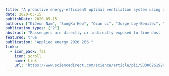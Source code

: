 ```yaml
---
title: "A proactive energy-efficient optimal ventilation system using artificial intelligent techniques under outdoor air quality conditions"
date: 2020-05-15
publishDate: 2020-05-15
authors: ["KiJeon Nam", "SungKu Heo", "Qian Li", "Jorge Loy-Benitez", "MinJeong Kim", "DuckShin Park", "ChangKyoo Yoo"]
publication_types: ["2"]
abstract: "Passengers are directly or indirectly exposed to fine dust in indoor air of underground subway stations, which greatly affects the comfort and health of the passengers. However, conventional ventilation systems are manually operated, resulting in high energy consumption, and it is hard to consider the dynamic characteristics of indoor air quality due to the complex relationships between the environment of the subway station and climate change-driven outdoor air quality. Therefore, an energy-efficient ventilation optimization system based on deep learning and artificial intelligence (AI)-iterative dynamic programming was developed in this study for proactive environmental and economic maintenance of the underground ventilation system for a subway’s indoor air quality. The deep learning model predicted the next 24 h of the subway’s environmental status, and the AI-iterative dynamic programming searched a …"
featured: true
publication: "Applied energy 2020 266 "
links:
  - icon_pack: fas
    icon: scroll
    name: Link
    url: 'https://www.sciencedirect.com/science/article/pii/S0306261920304050'
---
```

